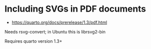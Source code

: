 # Including SVGs in PDF documents

 * https://quarto.org/docs/prerelease/1.3/pdf.html
 
Needs rsvg-convert; in Ubuntu this is librsvg2-bin

Requires quarto version 1.3+
